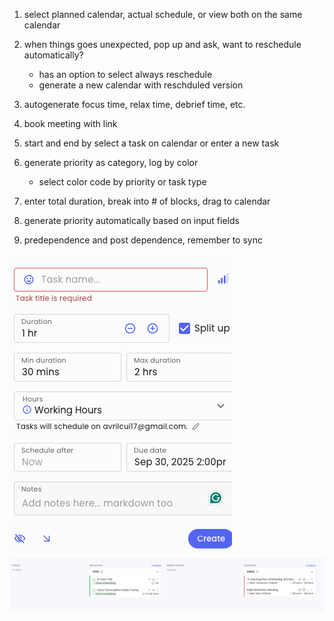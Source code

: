 1. select planned calendar, actual schedule, or view both on the same calendar
2. when things goes unexpected, pop up and ask, want to reschedule automatically?
    - has an option to select always reschedule
    - generate a new calendar with reschduled version

3. autogenerate focus time, relax time, debrief time, etc.
4. book meeting with link
5. start and end by select a task on calendar or enter a new task
6. generate priority as category, log by color
    - select color code by priority or task type
7. enter total duration, break into # of blocks, drag to calendar
8. generate priority automatically based on input fields
9. predependence and post dependence, remember to sync

![alt text](image-1.png)
![alt text](image-2.png)
